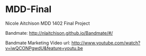MDD-Final
=========

Nicole Aitchison MDD 1402 Final Project

Bandmate: http://nlaitchison.github.io/Bandmate/#/

Bandmate Marketing Video url: http://www.youtube.com/watch?v=iwQCONPgwdU&feature=youtu.be
